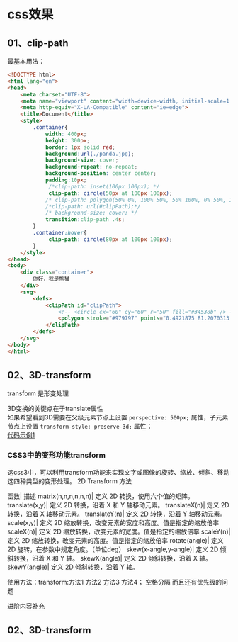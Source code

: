 # css效果

## <div id='class01'>01、clip-path</div>
最基本用法：  
```html
<!DOCTYPE html>
<html lang="en">
<head>
    <meta charset="UTF-8">
    <meta name="viewport" content="width=device-width, initial-scale=1.0">
    <meta http-equiv="X-UA-Compatible" content="ie=edge">
    <title>Document</title>
    <style>
        .container{
            width: 400px;
            height: 300px;
            border: 1px solid red;
            background:url(./panda.jpg);
            background-size: cover;
            background-repeat: no-repeat;
            background-position: center center;
            padding:10px;
             /*clip-path: inset(100px 100px); */
             clip-path: circle(50px at 100px 100px); 
            /* clip-path: polygon(50% 0%, 100% 50%, 50% 100%, 0% 50%, 10% 10%, 40px 10px); */
            /*clip-path: url(#clipPath);*/
            /* background-size: cover; */
            transition:clip-path .4s;
        }
        .container:hover{
             clip-path: circle(80px at 100px 100px); 
        }
    </style>
</head>
<body>
    <div class="container">
        你好，我是熊猫
    </div>
    <svg>
        <defs>
            <clipPath id="clipPath">
                <!-- <circle cx="60" cy="60" r="50" fill="#34538b" /> -->
                <polygon stroke="#979797" points="0.4921875 81.2070313 92.640625 81.2070313 121.601562 0.21875 153.648437 81.2070313 247.390625 80.7734375 173.394531 140.496094 200.308594 227.09375 121.601562 172.71875 53.4960937 227.09375 80.859375 140.496094"></polygon>
            </clipPath>
        </defs>
    </svg>
</body>
</html>
```

## <div id='class02'>02、3D-transform</div>                      
transform 是形变处理

3D变换的关键点在于translate属性           
如果希望看到3D需要在父级元素节点上设置 `perspective: 500px;` 属性，子元素节点上设置 `transform-style: preserve-3d;` 属性；   
[代码示例1](demo/01、3Dtransform.html)

### CSS3中的变形功能transform
这css3中，可以利用transform功能来实现文字或图像的旋转、缩放、倾斜、移动这四种类型的变形处理。
2D Transform 方法

函数|	描述
matrix(n,n,n,n,n,n)|	定义 2D 转换，使用六个值的矩阵。
translate(x,y)|	定义 2D 转换，沿着 X 和 Y 轴移动元素。
translateX(n)|	定义 2D 转换，沿着 X 轴移动元素。
translateY(n)|	定义 2D 转换，沿着 Y 轴移动元素。
scale(x,y)|	定义 2D 缩放转换，改变元素的宽度和高度。值是指定的缩放倍率
scaleX(n)|	定义 2D 缩放转换，改变元素的宽度。值是指定的缩放倍率
scaleY(n)|	定义 2D 缩放转换，改变元素的高度。值是指定的缩放倍率
rotate(angle)|	定义 2D 旋转，在参数中规定角度。（单位deg）
skew(x-angle,y-angle)|	定义 2D 倾斜转换，沿着 X 和 Y 轴。
skewX(angle)|	定义 2D 倾斜转换，沿着 X 轴。
skewY(angle)|	定义 2D 倾斜转换，沿着 Y 轴。
   
使用方法：transform:方法1 方法2 方法3 方法4；  空格分隔  而且还有优先级的问题


[进阶内容补充](http://yunkus.com/css-clip-path/)

## <div id='class02'>02、3D-transform</div>




